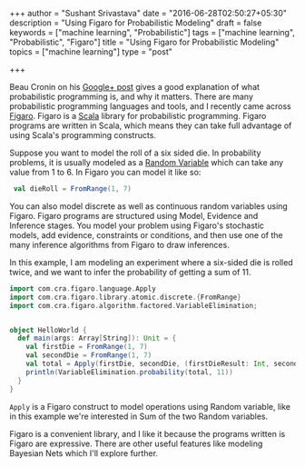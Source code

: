+++
author = "Sushant Srivastava"
date = "2016-06-28T02:50:27+05:30"
description = "Using Figaro for Probabilistic Modeling"
draft = false
keywords = ["machine learning", "Probabilistic"]
tags = ["machine learning", "Probabilistic", "Figaro"]
title = "Using Figaro for Probabilistic Modeling"
topics = ["machine learning"]
type = "post"

+++

Beau Cronin on his [Google+ post](https://plus.google.com/+BeauCronin/posts/KpeRdJKR6Z1) gives a good explanation of what probabilistic
programming is, and why it matters. There are many probabilistic programming languages and tools, and I recently
came across [Figaro](https://www.cra.com/work/case-studies/figaro). Figaro is a [Scala](http://www.scala-lang.org/) library for probabilistic programming. Figaro programs are written in Scala, which means they can take full advantage of using Scala's programming constructs.

Suppose you want to model the roll of a six sided die. In probability problems, it is usually modeled as a [Random Variable](https://en.wikipedia.org/wiki/Random_variable) which
can take any value from 1 to 6. In Figaro you can model it like so:

```scala
 val dieRoll = FromRange(1, 7)
```

You can also model discrete as well as continuous random variables using Figaro. Figaro
programs are structured using Model, Evidence and Inference stages. You model your problem using Figaro's stochastic
models, add evidence, constraints or conditions, and then use one of the many inference algorithms from Figaro to draw inferences.

In this example, I am modeling an experiment where a six-sided die is rolled twice, and we want to infer the probability of
getting a sum of 11.

```scala
import com.cra.figaro.language.Apply
import com.cra.figaro.library.atomic.discrete.{FromRange}
import com.cra.figaro.algorithm.factored.VariableElimination;


object HelloWorld {
  def main(args: Array[String]): Unit = {
    val firstDie = FromRange(1, 7)
    val secondDie = FromRange(1, 7)
    val total = Apply(firstDie, secondDie, (firstDieResult: Int, secondDieResult: Int) => firstDieResult + secondDieResult)
    println(VariableElimination.probability(total, 11))
  }
}
```

`Apply` is a Figaro construct to model operations using Random variable, like in this example we're interested in Sum of the two
Random variables.

Figaro is a convenient library, and I like it because the programs written is Figaro are expressive. There are other useful features
like modeling Bayesian Nets which I'll explore further.
